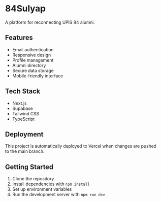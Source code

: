 # 84Sulyap

A platform for reconnecting UPIS 84 alumni.

## Features

- Email authentication
- Responsive design
- Profile management
- Alumni directory
- Secure data storage
- Mobile-friendly interface

## Tech Stack

- Next.js
- Supabase
- Tailwind CSS
- TypeScript

## Deployment

This project is automatically deployed to Vercel when changes are pushed to the main branch.

## Getting Started

1. Clone the repository
2. Install dependencies with `npm install`
3. Set up environment variables
4. Run the development server with `npm run dev` 